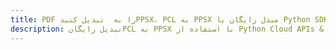 ---title: PDF را به  تبدیل کنیدPPSX، PCL به PPSX مبدل رایگان یا Python SDKdescription: تبدیل رایگانPCL به PPSX با استفاده از Python Cloud APIs & SDK همچنین اسناد PDF را در Cloud ایجاد، ویرایش و رندر کنید.---